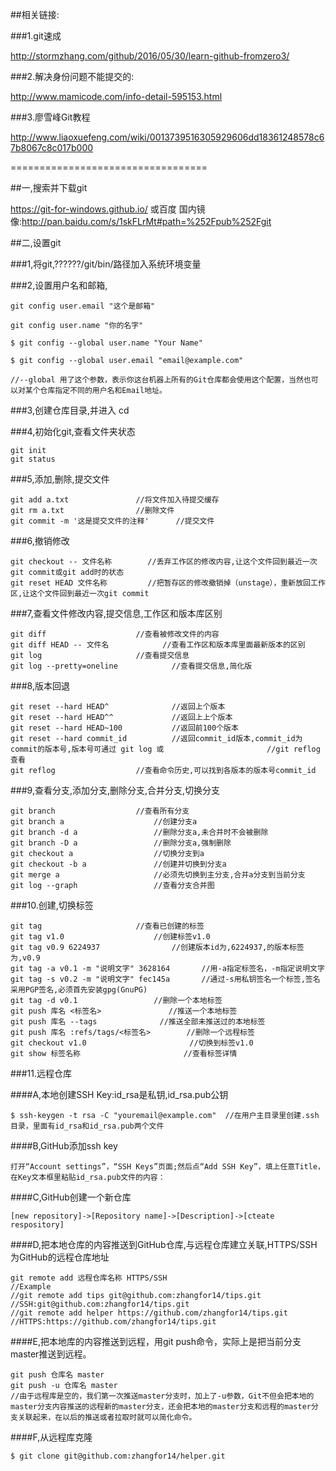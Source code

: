 ##相关链接:

###1.git速成

http://stormzhang.com/github/2016/05/30/learn-github-fromzero3/

###2.解决身份问题不能提交的:

http://www.mamicode.com/info-detail-595153.html

###3.廖雪峰Git教程

http://www.liaoxuefeng.com/wiki/0013739516305929606dd18361248578c67b8067c8c017b000


==================================

##一,搜索并下载git

https://git-for-windows.github.io/ 或百度
国内镜像:http://pan.baidu.com/s/1skFLrMt#path=%252Fpub%252Fgit

##二,设置git


###1,将git,??????/git/bin/路径加入系统环境变量

###2,设置用户名和邮箱,

	git config user.email "这个是邮箱"
	
	git config user.name "你的名字"
	
	$ git config --global user.name "Your Name"
	
	$ git config --global user.email "email@example.com"
	
	//--global 用了这个参数，表示你这台机器上所有的Git仓库都会使用这个配置，当然也可以对某个仓库指定不同的用户名和Email地址。

###3,创建仓库目录,并进入 cd


###4,初始化git,查看文件夹状态

	git init
	git status

###5,添加,删除,提交文件	

	git add a.txt 				//将文件加入待提交缓存
	git rm a.txt 				//删除文件
	git commit -m '这是提交文件的注释'      //提交文件

###6,撤销修改

	git checkout -- 文件名称		//丢弃工作区的修改内容,让这个文件回到最近一次git commit或git add时的状态
	git reset HEAD 文件名称			//把暂存区的修改撤销掉（unstage），重新放回工作区,让这个文件回到最近一次git commit

###7,查看文件修改内容,提交信息,工作区和版本库区别

	git diff					//查看被修改文件的内容
	git diff HEAD -- 文件名 			//查看工作区和版本库里面最新版本的区别
	git log						//查看提交信息
	git log --pretty=oneline			//查看提交信息,简化版

###8,版本回退

	git reset --hard HEAD^ 				//返回上个版本
	git reset --hard HEAD^^ 			//返回上上个版本
	git reset --hard HEAD~100 			//返回前100个版本
	git reset --hard commit_id			//返回commit_id版本,commit_id为commit的版本号,版本号可通过 git log 或 						//git reflog 查看
	git reflog					//查看命令历史,可以找到各版本的版本号commit_id

###9,查看分支,添加分支,删除分支,合并分支,切换分支

	git branch					//查看所有分支
	git branch a 					//创建分支a
	git branch -d a					//删除分支a,未合并时不会被删除
	git branch -D a 				//删除分支a,强制删除
	git checkout a 					//切换分支到a
	git checkout -b a 				//创建并切换到分支a
	git merge a 					//必须先切换到主分支,合并a分支到当前分支
	git log --graph					//查看分支合并图

###10.创建,切换标签

	git tag						//查看已创建的标签
	git tag v1.0 					//创建标签v1.0
	git tag v0.9 6224937				//创建版本id为,6224937,的版本标签为,v0.9
	git tag -a v0.1 -m "说明文字" 3628164		//用-a指定标签名，-m指定说明文字
	git tag -s v0.2 -m "说明文字" fec145a		//通过-s用私钥签名一个标签,签名采用PGP签名,必须首先安装gpg(GnuPG)
	git tag -d v0.1 				//删除一个本地标签
	git push 库名 <标签名> 				//推送一个本地标签
	git push 库名 --tags 				//推送全部未推送过的本地标签
	git push 库名 :refs/tags/<标签名>		//删除一个远程标签
	git checkout v1.0 						//切换到标签v1.0
	git show 标签名称						//查看标签详情

###11.远程仓库
	
####A,本地创建SSH Key:id_rsa是私钥,id_rsa.pub公钥
	
	$ ssh-keygen -t rsa -C "youremail@example.com"	//在用户主目录里创建.ssh目录，里面有id_rsa和id_rsa.pub两个文件

####B,GitHub添加ssh key
	
	打开“Account settings”，“SSH Keys”页面;然后点“Add SSH Key”，填上任意Title，在Key文本框里粘贴id_rsa.pub文件的内容：

####C,GitHub创建一个新仓库
	
	[new repository]->[Repository name]->[Description]->[cteate respository]

####D,把本地仓库的内容推送到GitHub仓库,与远程仓库建立关联,HTTPS/SSH为GitHub的远程仓库地址
	
	git remote add 远程仓库名称 HTTPS/SSH
	//Example		
	//git remote add tips git@github.com:zhangfor14/tips.git 		//SSH:git@github.com:zhangfor14/tips.git
	//git remote add helper https://github.com/zhangfor14/tips.git 	//HTTPS:https://github.com/zhangfor14/tips.git

####E,把本地库的内容推送到远程，用git push命令，实际上是把当前分支master推送到远程。
	
	git push 仓库名 master
	git push -u 仓库名 master
	//由于远程库是空的，我们第一次推送master分支时，加上了-u参数，Git不但会把本地的master分支内容推送的远程新的master分支，还会把本地的master分支和远程的master分支关联起来，在以后的推送或者拉取时就可以简化命令。

####F,从远程库克隆
	
	$ git clone git@github.com:zhangfor14/helper.git

